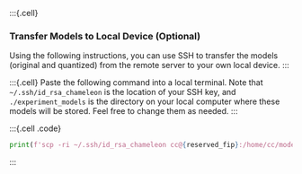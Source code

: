 :::{.cell}
### Transfer Models to Local Device (Optional)
Using the following instructions, you can use SSH to transfer the models (original and quantized) from the remote server to your own local device.
:::

:::{.cell}
Paste the following command into a local terminal. Note that `~/.ssh/id_rsa_chameleon` is the location of your SSH key, and `./experiment_models` is the directory on your local computer where these models will be stored. Feel free to change them as needed.
:::

:::{.cell .code}
```python
print(f'scp -ri ~/.ssh/id_rsa_chameleon cc@{reserved_fip}:/home/cc/models ./experiment_models')
```
:::
